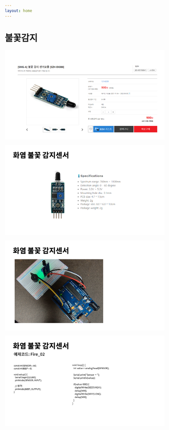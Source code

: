 ```yaml
---
layout: home
---
```


# 불꽃감지

![슬라이드1](./img/슬라이드1.PNG)


![슬라이드2](./img/슬라이드2.PNG)


![슬라이드3](./img/슬라이드3.PNG)


![슬라이드4](./img/슬라이드4.PNG)